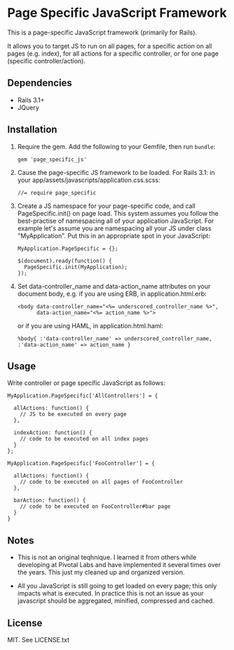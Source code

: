 Page Specific JavaScript Framework
==================================

This is a page-specific JavaScript framework (primarily for Rails).

It allows you to target JS to run on all pages, for a specific action on all pages (e.g. index),
for all actions for a specific controller, or for one page (specific controller/action).

Dependencies
------------
* Rails 3.1+
* JQuery

Installation
------------

1.  Require the gem. Add the following to your Gemfile, then run `bundle`:

        gem 'page_specific_js'

2.  Cause the page-specific JS framework to be loaded.  For Rails 3.1: in your
    app/assets/javascripts/application.css.scss:

        //= require page_specific

3.  Create a JS namespace for your page-specific code, and call PageSpecific.init() on page load.
    This system assumes you follow the best-practise of namespacing all of your application JavaScript.
    For example let's assume you are namespacing all your JS under class "MyApplication".
    Put this in an appropriate spot in your JavaScript:

        MyApplication.PageSpecific = {};

        $(document).ready(function() {
          PageSpecific.init(MyApplication);
        });

4.  Set data-controller_name and data-action_name attributes on your document body, e.g. if you are using ERB,
    in application.html.erb:

        <body data-controller_name="<%= underscored_controller_name %>",
              data-action_name="<%= action_name %>">

    or if you are using HAML, in application.html.haml:

        %body{ :'data-controller_name' => underscored_controller_name, :'data-action_name' => action_name }

Usage
-----

Write controller or page specific JavaScript as follows:

    MyApplication.PageSpecific['AllControllers'] = {

      allActions: function() {
        // JS to be executed on every page
      },

      indexAction: function() {
        // code to be executed on all index pages
      }
    };

    MyApplication.PageSpecific['FooController'] = {

      allActions: function() {
        // code to be executed on all pages of FooController
      },

      barAction: function() {
        // code to be executed on FooController#bar page
      }
    }

Notes
-----

*   This is not an original teqhnique.  I learned it from others while developing at Pivotal Labs and have
    implemented it several times over the years.  This just my cleaned up and organized version.

*   All you JavaScript is still going to get loaded on every page; this only impacts what is executed.
    In practice this is not an issue as your javascript should be aggregated, minified, compressed and cached.

License
-------
MIT.  See LICENSE.txt